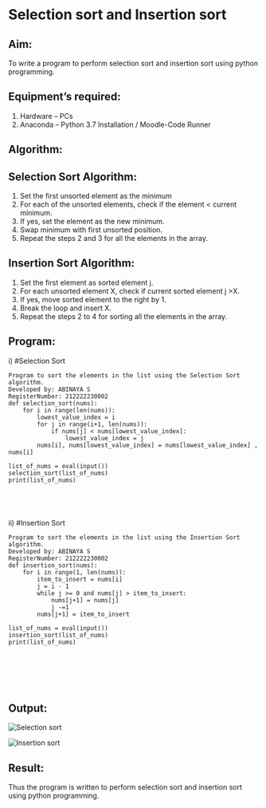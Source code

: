 # Selection sort and Insertion sort
## Aim:
To write a program to perform selection sort and insertion sort using python programming.
## Equipment’s required:
1.	Hardware – PCs
2.	Anaconda – Python 3.7 Installation / Moodle-Code Runner
## Algorithm:
## Selection Sort Algorithm:
1.	Set the first unsorted element as the minimum
2.	For each of the unsorted elements, check if the element < current minimum.
3.	If yes, set the element as the new minimum.
4.	Swap minimum with first unsorted position.
5.	Repeat the steps 2 and 3 for all the elements in the array.
## Insertion Sort Algorithm:
1.	Set the first element as sorted element j.
2.	For each unsorted element X, check if current sorted element j >X.
3.	If yes, move sorted element to the right by 1.
4.	Break the loop and insert X.
5.	Repeat the steps 2 to 4 for sorting all the elements in the array.
## Program:
i)	#Selection Sort
```
Program to sort the elements in the list using the Selection Sort algorithm.
Developed by: ABINAYA S
RegisterNumber: 212222230002
def selection_sort(nums):
    for i in range(len(nums)):
        lowest_value_index = i
        for j in range(i+1, len(nums)):
            if nums[j] < nums[lowest_value_index]:
                lowest_value_index = j
        nums[i], nums[lowest_value_index] = nums[lowest_value_index] , nums[i]
        
list_of_nums = eval(input())
selection_sort(list_of_nums)
print(list_of_nums)





```
ii)	#Insertion Sort
```
Program to sort the elements in the list using the Insertion Sort algorithm.
Developed by: ABINAYA S
RegisterNumber: 212222230002
def insertion_sort(nums):
    for i in range(1, len(nums)):
        item_to_insert = nums[i]
        j = i - 1
        while j >= 0 and nums[j] > item_to_insert:
            nums[j+1] = nums[j]
            j -=1
        nums[j+1] = item_to_insert
    
list_of_nums = eval(input())
insertion_sort(list_of_nums)
print(list_of_nums)







```

## Output:
![Selection sort](https://github.com/abinayasangeetha/Sorting-Algorithm/assets/119393675/9f08f8f9-aa7f-4518-a09d-a509bb29735a)


![Insertion sort](https://github.com/abinayasangeetha/Sorting-Algorithm/assets/119393675/77aba550-8116-4e3e-a5b3-425483abd36e)









## Result:
Thus the program is written to perform selection sort and insertion sort using python programming.
